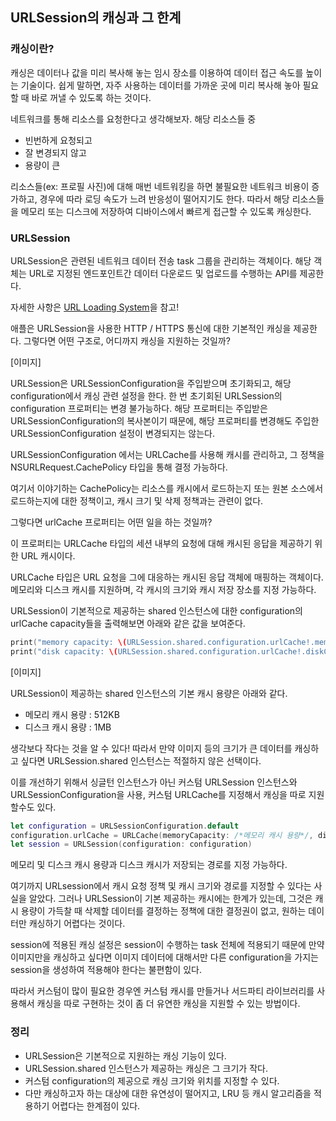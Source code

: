 ## URLSession의 캐싱과 그 한계
### 캐싱이란?
캐싱은 데이터나 값을 미리 복사해 놓는 임시 장소를 이용하여 데이터 접근 속도를 높이는 기술이다. 쉽게 말하면, 자주 사용하는 데이터를 가까운 곳에 미리 복사해 놓아 필요할 때 바로 꺼낼 수 있도록 하는 것이다.

네트워크를 통해 리소스를 요청한다고 생각해보자. 해당 리소스들 중
- 빈번하게 요청되고
- 잘 변경되지 않고
- 용량이 큰

리소스들(ex: 프로필 사진)에 대해 매번 네트워킹을 하면 불필요한 네트워크 비용이 증가하고, 경우에 따라 로딩 속도가 느려 반응성이 떨어지기도 한다. 따라서 해당 리소스들을 메모리 또는 디스크에 저장하여 디바이스에서 빠르게 접근할 수 있도록 캐싱한다.

### URLSession
URLSession은 관련된 네트워크 데이터 전송 task 그룹을 관리하는 객체이다. 해당 객체는 URL로 지정된 엔드포인트간 데이터 다운로드 및 업로드를 수행하는 API를 제공한다.

자세한 사항은 [URL Loading System](https://developer.apple.com/documentation/foundation/url_loading_system)을 참고!

애플은 URLSession을 사용한 HTTP / HTTPS 통신에 대한 기본적인 캐싱을 제공한다. 그렇다면 어떤 구조로, 어디까지 캐싱을 지원하는 것일까?

[이미지]

URLSession은 URLSessionConfiguration을 주입받으며 초기화되고, 해당 configuration에서 캐싱 관련 설정을 한다.
한 번 초기회된 URLSession의 configuration 프로퍼티는 변경 불가능하다. 해당 프로퍼티는 주입받은 URLSessionConfiguration의 복사본이기 때문에, 해당 프로퍼티를 변경해도 주입한 URLSessionConfiguration 설정이 변경되지는 않는다.

URLSessionConfiguration 에서는 URLCache를 사용해 캐시를 관리하고, 그 정책을 NSURLRequest.CachePolicy 타입을 통해 결정 가능하다.

여기서 이야기하는 CachePolicy는 리소스를 캐시에서 로드하는지 또는 원본 소스에서 로드하는지에 대한 정책이고, 캐시 크기 및 삭제 정책과는 관련이 없다.

그렇다면 urlCache 프로퍼티는 어떤 일을 하는 것일까?

이 프로퍼티는 URLCache 타입의 세션 내부의 요청에 대해 캐시된 응답을 제공하기 위한 URL 캐시이다.

URLCache 타입은 URL 요청을 그에 대응하는 캐시된 응답 객체에 매핑하는 객체이다. 메모리와 디스크 캐시를 지원하며, 각 캐시의 크기와 캐시 저장 장소를 지정 가능하다. 

URLSession이 기본적으로 제공하는 shared 인스턴스에 대한 configuration의 urlCache capacity들을 출력해보면 아래와 같은 값을 보여준다.

```swift
print("memory capacity: \(URLSession.shared.configuration.urlCache!.memoryCapacity) bytes")
print("disk capacity: \(URLSession.shared.configuration.urlCache!.diskCapacity) bytes")
```

[이미지]

URLSession이 제공하는 shared 인스턴스의 기본 캐시 용량은 아래와 같다. 
- 메모리 캐시 용량 : 512KB
- 디스크 캐시 용량 : 1MB

생각보다 작다는 것을 알 수 있다! 따라서 만약 이미지 등의 크기가 큰 데이터를 캐싱하고 싶다면 URLSession.shared 인스턴스는 적절하지 않은 선택이다.

이를 개선하기 위해서 싱글턴 인스턴스가 아닌 커스텀 URLSession 인스턴스와 URLSessionConfiguration을 사용, 커스텀 URLCache를 지정해서 캐싱을 따로 지원할수도 있다.
```swift
let configuration = URLSessionConfiguration.default
configuration.urlCache = URLCache(memoryCapacity: /*메모리 캐시 용량*/, diskCapacity: /*디스크 캐시 용량*/, directory: /*디스크 캐시가 저장될 디렉토리*/)
let session = URLSession(configuration: configuration)
```

메모리 및 디스크 캐시 용량과 디스크 캐시가 저장되는 경로를 지정 가능하다.

여기까지 URLsession에서 캐시 요청 정책 및 캐시 크기와 경로를 지정할 수 있다는 사실을 알았다. 그러나 URLSession이 기본 제공하는 캐시에는 한계가 있는데, 그것은 캐시 용량이 가득찰 때 삭제할 데이터를 결정하는 정책에 대한 결정권이 없고, 원하는 데이터만 캐싱하기 어렵다는 것이다.

session에 적용된 캐싱 설정은 session이 수행하는 task 전체에 적용되기 때문에 만약 이미지만을 캐싱하고 싶다면 이미지 데이터에 대해서만 다른 configuration을 가지는 session을 생성하여 적용해야 한다는 불편함이 있다. 

따라서 커스텀이 많이 필요한 경우엔 커스텀 캐시를 만들거나 서드파티 라이브러리를 사용해서 캐싱을 따로 구현하는 것이 좀 더 유연한 캐싱을 지원할 수 있는 방법이다.

### 정리
- URLSession은 기본적으로 지원하는 캐싱 기능이 있다.
- URLSession.shared 인스턴스가 제공하는 캐싱은 그 크기가 작다.
- 커스텀 configuration의 제공으로 캐싱 크기와 위치를 지정할 수 있다.
- 다만 캐싱하고자 하는 대상에 대한 유연성이 떨어지고, LRU 등 캐시 알고리즘을 적용하기 어렵다는 한계점이 있다.
